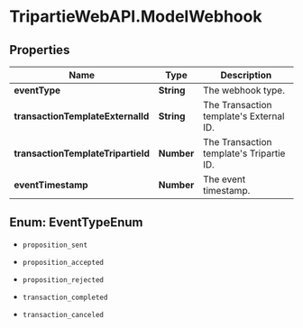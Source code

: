 # TripartieWebAPI.ModelWebhook

## Properties

Name | Type | Description
------------ | ------------- | -------------
**eventType** | **String** | The webhook type.
**transactionTemplateExternalId** | **String** | The Transaction template&#39;s External ID.
**transactionTemplateTripartieId** | **Number** | The Transaction template&#39;s Tripartie ID.
**eventTimestamp** | **Number** | The event timestamp.



## Enum: EventTypeEnum


* `proposition_sent`

* `proposition_accepted`

* `proposition_rejected`

* `transaction_completed`

* `transaction_canceled`




